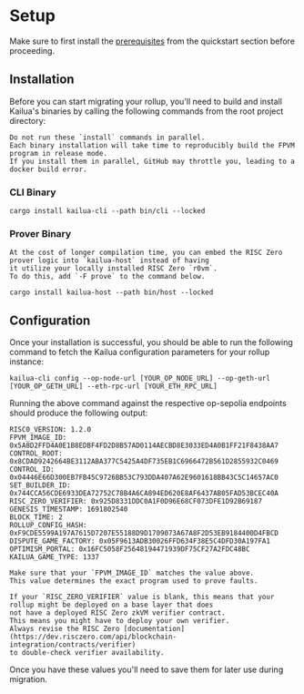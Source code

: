 # Setup

Make sure to first install the [prerequisites](quickstart.md#prerequisites) from the quickstart
section before proceeding.

## Installation

Before you can start migrating your rollup, you'll need to build and install Kailua's binaries by calling the following
commands from the root project directory:

```admonish tip
Do not run these `install` commands in parallel.
Each binary installation will take time to reproducibly build the FPVM program in release mode.
If you install them in parallel, GitHub may throttle you, leading to a docker build error.
```

### CLI Binary
```shell
cargo install kailua-cli --path bin/cli --locked
```

### Prover Binary
```admonish info
At the cost of longer compilation time, you can embed the RISC Zero prover logic into `kailua-host` instead of having 
it utilize your locally installed RISC Zero `r0vm`.
To do this, add `-F prove` to the command below.
```

```shell
cargo install kailua-host --path bin/host --locked
```


## Configuration

Once your installation is successful, you should be able to run the following command to fetch the Kailua configuration
parameters for your rollup instance:

```shell
kailua-cli config --op-node-url [YOUR_OP_NODE_URL] --op-geth-url [YOUR_OP_GETH_URL] --eth-rpc-url [YOUR_ETH_RPC_URL]
```

Running the above command against the respective op-sepolia endpoints should produce the following output:
```
RISC0_VERSION: 1.2.0
FPVM_IMAGE_ID: 0x5A8D2FFD4A0E1B8EDBF4FD2D8B57AD0114AECBD8E3033ED4A0B1FF21F8438AA7
CONTROL_ROOT: 0x8CDAD9242664BE3112ABA377C5425A4DF735EB1C6966472B561D2855932C0469
CONTROL_ID: 0x04446E66D300EB7FB45C9726BB53C793DDA407A62E9601618BB43C5C14657AC0
SET_BUILDER_ID: 0x744CCA56CDE6933DEA72752C78B4A6CA894ED620E8AF6437AB05FAD53BCEC40A
RISC_ZERO_VERIFIER: 0x925D8331DDC0A1F0D96E68CF073DFE1D92B69187
GENESIS_TIMESTAMP: 1691802540
BLOCK_TIME: 2
ROLLUP_CONFIG_HASH: 0xF9CDE5599A197A7615D7207E55188D9D1709073A67A8F2D53EB9184400D4FBCD
DISPUTE_GAME_FACTORY: 0x05F9613ADB30026FFD634F38E5C4DFD30A197FA1
OPTIMISM_PORTAL: 0x16FC5058F25648194471939DF75CF27A2FDC48BC
KAILUA_GAME_TYPE: 1337
```

```admonish warning
Make sure that your `FPVM_IMAGE_ID` matches the value above.
This value determines the exact program used to prove faults.
```

```admonish note
If your `RISC_ZERO_VERIFIER` value is blank, this means that your rollup might be deployed on a base layer that does
not have a deployed RISC Zero zkVM verifier contract.
This means you might have to deploy your own verifier.
Always revise the RISC Zero [documentation](https://dev.risczero.com/api/blockchain-integration/contracts/verifier)
to double-check verifier availability.
```

Once you have these values you'll need to save them for later use during migration.